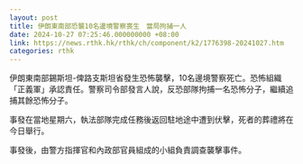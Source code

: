 ```yaml
---
layout: post
title: 伊朗東南部恐襲10名邊境警察喪生　當局拘捕一人
date: 2024-10-27 07:25:46.000000000 +08:00
link: https://news.rthk.hk/rthk/ch/component/k2/1776398-20241027.htm
categories: rthk
---
```


伊朗東南部錫斯坦-俾路支斯坦省發生恐怖襲擊，10名邊境警察死亡。恐怖組織「正義軍」承認責任。警察司令部發言人說，反恐部隊拘捕一名恐怖分子，繼續追捕其餘恐怖分子。

事發在當地星期六，執法部隊完成任務後返回駐地途中遭到伏擊，死者的葬禮將在今日舉行。
 
事發後，由警方指揮官和內政部官員組成的小組負責調查襲擊事件。
